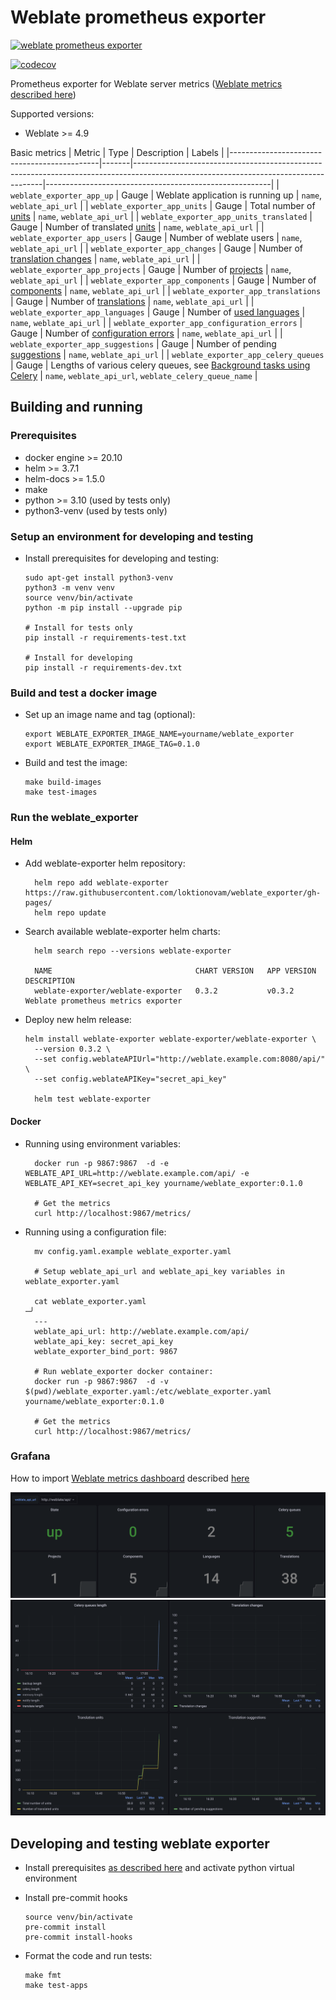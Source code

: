 # Weblate prometheus exporter

[![weblate prometheus exporter](https://github.com/loktionovam/weblate_exporter/actions/workflows/ci.yml/badge.svg)](https://github.com/loktionovam/weblate_exporter/actions/workflows/ci.yml)

[![codecov](https://codecov.io/gh/loktionovam/weblate_exporter/branch/main/graph/badge.svg?token=3OWCAKRWEA)](https://codecov.io/gh/loktionovam/weblate_exporter)

Prometheus exporter for Weblate server metrics ([Weblate metrics described here](https://docs.weblate.org/en/latest/api.html))

Supported versions:

* Weblate >= 4.9

Basic metrics
| Metric                                      | Type  | Description                                                                                                                         | Labels                                                 |
|---------------------------------------------|-------|-------------------------------------------------------------------------------------------------------------------------------------|--------------------------------------------------------|
| `weblate_exporter_app_up`                   | Gauge | Weblate application is running up                                                                                                   | `name`, `weblate_api_url`                              |
| `weblate_exporter_app_units`                | Gauge | Total number of [units](https://docs.weblate.org/en/latest/api.html?highlight=units#units)                                          | `name`, `weblate_api_url`                              |
| `weblate_exporter_app_units_translated`     | Gauge | Number of translated [units](https://docs.weblate.org/en/latest/api.html?highlight=units#units)                                     | `name`, `weblate_api_url`                              |
| `weblate_exporter_app_users`                | Gauge | Number of weblate users                                                                                                             | `name`, `weblate_api_url`                              |
| `weblate_exporter_app_changes`              | Gauge | Number of [translation changes](https://docs.weblate.org/en/latest/api.html?highlight=changes#get--api-changes-)                    | `name`, `weblate_api_url`                              |
| `weblate_exporter_app_projects`             | Gauge | Number of [projects](https://docs.weblate.org/en/latest/user/translating.html#translation-projects)                                 | `name`, `weblate_api_url`                              |
| `weblate_exporter_app_components`           | Gauge | Number of [components](https://docs.weblate.org/en/latest/admin/projects.html#component)                                            | `name`, `weblate_api_url`                              |
| `weblate_exporter_app_translations`         | Gauge | Number of [translations](https://docs.weblate.org/en/latest/api.html?highlight=units#translations)                                  | `name`, `weblate_api_url`                              |
| `weblate_exporter_app_languages`            | Gauge | Number of [used languages](https://docs.weblate.org/en/latest/api.html?highlight=units#languages)                                   | `name`, `weblate_api_url`                              |
| `weblate_exporter_app_configuration_errors` | Gauge | Number of [configuration errors](https://docs.weblate.org/en/latest/api.html?highlight=units#metrics)                               | `name`, `weblate_api_url`                              |
| `weblate_exporter_app_suggestions`          | Gauge | Number of pending [suggestions](https://docs.weblate.org/en/latest/api.html?highlight=units#metrics)                                | `name`, `weblate_api_url`                              |
| `weblate_exporter_app_celery_queues`        | Gauge | Lengths of various celery queues, see [Background tasks using Celery](https://docs.weblate.org/en/latest/admin/install.html#celery) | `name`, `weblate_api_url`, `weblate_celery_queue_name` |


## Building and running

### Prerequisites

* docker engine >= 20.10
* helm >= 3.7.1
* helm-docs >= 1.5.0
* make
* python >= 3.10 (used by tests only)
* python3-venv (used by tests only)

### Setup an environment for developing and testing

* Install prerequisites for developing and testing:

  ```shell
  sudo apt-get install python3-venv
  python3 -m venv venv
  source venv/bin/activate
  python -m pip install --upgrade pip

  # Install for tests only
  pip install -r requirements-test.txt

  # Install for developing
  pip install -r requirements-dev.txt
  ```

### Build and test a docker image

* Set up an image name and tag (optional):

    ```shell
    export WEBLATE_EXPORTER_IMAGE_NAME=yourname/weblate_exporter
    export WEBLATE_EXPORTER_IMAGE_TAG=0.1.0
    ```

* Build and test the image:

    ```shell
    make build-images
    make test-images
    ```

### Run the weblate_exporter

#### Helm

* Add weblate-exporter helm repository:

  ```shell
    helm repo add weblate-exporter https://raw.githubusercontent.com/loktionovam/weblate_exporter/gh-pages/
    helm repo update
  ```

* Search available weblate-exporter helm charts:

  ```shell
    helm search repo --versions weblate-exporter

    NAME                             	CHART VERSION	APP VERSION	DESCRIPTION
    weblate-exporter/weblate-exporter	0.3.2        	v0.3.2     	Weblate prometheus metrics exporter

  ```

* Deploy new helm release:

  ```shell
  helm install weblate-exporter weblate-exporter/weblate-exporter \
    --version 0.3.2 \
    --set config.weblateAPIUrl="http://weblate.example.com:8080/api/" \
    --set config.weblateAPIKey="secret_api_key"

    helm test weblate-exporter
  ```

#### Docker

* Running using environment variables:

  ```shell
    docker run -p 9867:9867  -d -e WEBLATE_API_URL=http://weblate.example.com/api/ -e WEBLATE_API_KEY=secret_api_key yourname/weblate_exporter:0.1.0

    # Get the metrics
    curl http://localhost:9867/metrics/
  ```

* Running using a configuration file:

  ```shell
    mv config.yaml.example weblate_exporter.yaml

    # Setup weblate_api_url and weblate_api_key variables in weblate_exporter.yaml

    cat weblate_exporter.yaml                                                                                                                                                                                                              ─╯
    ---
    weblate_api_url: http://weblate.example.com/api/
    weblate_api_key: secret_api_key
    weblate_exporter_bind_port: 9867

    # Run weblate_exporter docker container:
    docker run -p 9867:9867  -d -v $(pwd)/weblate_exporter.yaml:/etc/weblate_exporter.yaml  yourname/weblate_exporter:0.1.0

    # Get the metrics
    curl http://localhost:9867/metrics/

  ```

### Grafana

How to import [Weblate metrics dashboard](./grafana/dashboards/weblate.json) described [here](https://grafana.com/docs/grafana/latest/dashboards/export-import/#import-dashboard)

![Grafana Dashboard (Summary)](grafana/img/dashboard-summary.png)
![Grafana Dashboard (Graphs)](grafana/img/dashboard-graphs.png)

## Developing and testing weblate exporter

* Install prerequisites [as described here](#setup-an-environment-for-developing-and-testing) and activate python virtual environment
* Install pre-commit hooks

  ```shell
  source venv/bin/activate
  pre-commit install
  pre-commit install-hooks
  ```

* Format the code and run tests:

  ```shell
  make fmt
  make test-apps
  ```
